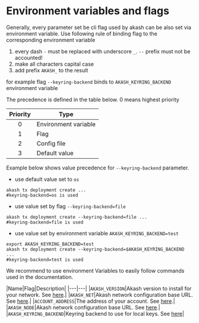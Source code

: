 # Environment variables and flags

Generally, every parameter set be cli flag used by akash can be also set via environment variable.
Use following rule of binding flag to the corresponding environment variable
1. every dash `-` must be replaced with underscore `_`. `--` prefix must not be accounted!
2. make all characters capital case
3. add prefix `AKASH_` to the result

for example flag `--keyring-backend` binds to `AKASH_KEYRING_BACKEND` environment variable

The precedence is defined in the table below. 0 means highest priority

|Priority|Type|
|:---:|---|
|0|Environment variable|
|1|Flag|
|2|Config file|
|3|Default value|

Example below shows value precedence for `--keyring-backend` parameter.
- use default value set to `os`
```shell
akash tx deployment create ... 
#keyring-backend=os is used
```
- use value set by flag `--keyring-backend=file`
```shell
akash tx deployment create --keyring-backend=file ...
#keyring-backend=file is used 
```
- use value set by environment variable `AKASH_KEYRING_BACKEND=test`
```shell
export AKASH_KEYRING_BACKEND=test 
akash tx deployment create --keyring-backend=$AKASH_KEYRING_BACKEND ...
#keyring-backend=test is used 
```

We recommend to use environment Variables to easily follow commands used in the documentation.

|Name|Flag|Description|
|---|---|
|`AKASH_VERSION`|Akash version to install for your network.  See [here](/guides/version.md).|
|`AKASH_NET`|Akash network configuration base URL. See [here](/guides/version.md).|
|`ACCOUNT_ADDRESS`|The address of your account.  See [here](/guides/wallet/README.md#account-address).|
|`AKASH_NODE`|Akash network configuration base URL. See [here](/guides/version.md).|
|`AKASH_KEYRING_BACKEND`|Keyring backend to use for local keys.  See [here](/guides/wallet/README.md)|
